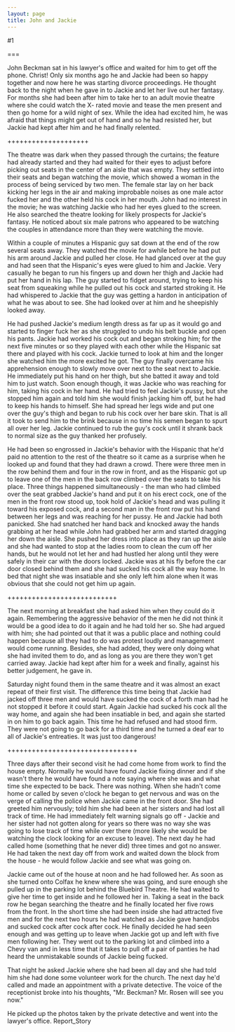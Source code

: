 ```yaml
---
layout: page
title: John and Jackie
---
```

#1 

===

John Beckman sat in his lawyer's office and waited for him to get off the phone. Christ! Only six months ago he and Jackie had been so happy together and now here he was starting divorce proceedings. He thought back to the night when he gave in to Jackie and let her live out her fantasy. For months she had been after him to take her to an adult movie theatre where she could watch the X- rated movie and tease the men present and then go home for a wild night of sex. While the idea had excited him, he was afraid that things might get out of hand and so he had resisted her, but Jackie had kept after him and he had finally relented. 

++++++++++++++++++++ 

The theatre was dark when they passed through the curtains; the feature had already started and they had waited for their eyes to adjust before picking out seats in the center of an aisle that was empty. They settled into their seats and began watching the movie, which showed a woman in the process of being serviced by two men. The female star lay on her back kicking her legs in the air and making improbable noises as one male actor fucked her and the other held his cock in her mouth. John had no interest in the movie; he was watching Jackie who had her eyes glued to the screen. He also searched the theatre looking for likely prospects for Jackie's fantasy. He noticed about six male patrons who appeared to be watching the couples in attendance more than they were watching the movie. 

Within a couple of minutes a Hispanic guy sat down at the end of the row several seats away. They watched the movie for awhile before he had put his arm around Jackie and pulled her close. He had glanced over at the guy and had seen that the Hispanic's eyes were glued to him and Jackie. Very casually he began to run his fingers up and down her thigh and Jackie had put her hand in his lap. The guy started to fidget around, trying to keep his seat from squeaking while he pulled out his cock and started stroking it. He had whispered to Jackie that the guy was getting a hardon in anticipation of what he was about to see. She had looked over at him and he sheepishly looked away. 

He had pushed Jackie's medium length dress as far up as it would go and started to finger fuck her as she struggled to undo his belt buckle and open his pants. Jackie had worked his cock out and began stroking him; for the next five minutes or so they played with each other while the Hispanic sat there and played with his cock. Jackie turned to look at him and the longer she watched him the more excited he got. The guy finally overcame his apprehension enough to slowly move over next to the seat next to Jackie. He immediately put his hand on her thigh, but she batted it away and told him to just watch. Soon enough though, it was Jackie who was reaching for him, taking his cock in her hand. He had tried to feel Jackie's pussy, but she stopped him again and told him she would finish jacking him off, but he had to keep his hands to himself. She had spread her legs wide and put one over the guy's thigh and began to rub his cock over her bare skin. That is all it took to send him to the brink because in no time his semen began to spurt all over her leg. Jackie continued to rub the guy's cock until it shrank back to normal size as the guy thanked her profusely. 

He had been so engrossed in Jackie's behavior with the Hispanic that he'd paid no attention to the rest of the theatre so it came as a surprise when he looked up and found that they had drawn a crowd. There were three men in the row behind them and four in the row in front, and as the Hispanic got up to leave one of the men in the back row climbed over the seats to take his place. Three things happened simultaneously - the man who had climbed over the seat grabbed Jackie's hand and put it on his erect cock, one of the men in the front row stood up, took hold of Jackie's head and was pulling it toward his exposed cock, and a second man in the front row put his hand between her legs and was reaching for her pussy. He and Jackie had both panicked. She had snatched her hand back and knocked away the hands grabbing at her head while John had grabbed her arm and started dragging her down the aisle. She pushed her dress into place as they ran up the aisle and she had wanted to stop at the ladies room to clean the cum off her hands, but he would not let her and had hustled her along until they were safely in their car with the doors locked. Jackie was at his fly before the car door closed behind them and she had sucked his cock all the way home. In bed that night she was insatiable and she only left him alone when it was obvious that she could not get him up again. 

+++++++++++++++++++++++++++ 

The next morning at breakfast she had asked him when they could do it again. Remembering the aggressive behavior of the men he did not think it would be a good idea to do it again and he had told her so. She had argued with him; she had pointed out that it was a public place and nothing could happen because all they had to do was protest loudly and management would come running. Besides, she had added, they were only doing what she had invited them to do, and as long as you are there they won't get carried away. Jackie had kept after him for a week and finally, against his better judgement, he gave in. 

Saturday night found them in the same theatre and it was almost an exact repeat of their first visit. The difference this time being that Jackie had jacked off three men and would have sucked the cock of a forth man had he not stopped it before it could start. Again Jackie had sucked his cock all the way home, and again she had been insatiable in bed, and again she started in on him to go back again. This time he had refused and had stood firm. They were not going to go back for a third time and he turned a deaf ear to all of Jackie's entreaties. It was just too dangerous! 

++++++++++++++++++++++++++++++++ 

Three days after their second visit he had come home from work to find the house empty. Normally he would have found Jackie fixing dinner and if she wasn't there he would have found a note saying where she was and what time she expected to be back. There was nothing. When she hadn't come home or called by seven o'clock he began to get nervous and was on the verge of calling the police when Jackie came in the front door. She had greeted him nervously; told him she had been at her sisters and had lost all track of time. He had immediately felt warning signals go off - Jackie and her sister had not gotten along for years so there was no way she was going to lose track of time while over there (more likely she would be watching the clock looking for an excuse to leave). The next day he had called home (something that he never did) three times and got no answer. He had taken the next day off from work and waited down the block from the house - he would follow Jackie and see what was going on. 

Jackie came out of the house at noon and he had followed her. As soon as she turned onto Colfax he knew where she was going, and sure enough she pulled up in the parking lot behind the Bluebird Theatre. He had waited to give her time to get inside and he followed her in. Taking a seat in the back row he began searching the theatre and he finally located her five rows from the front. In the short time she had been inside she had attracted five men and for the next two hours he had watched as Jackie gave handjobs and sucked cock after cock after cock. He finally decided he had seen enough and was getting up to leave when Jackie got up and left with five men following her. They went out to the parking lot and climbed into a Chevy van and in less time that it takes to pull off a pair of panties he had heard the unmistakable sounds of Jackie being fucked. 

That night he asked Jackie where she had been all day and she had told him she had done some volunteer work for the church. The next day he'd called and made an appointment with a private detective. The voice of the receptionist broke into his thoughts, "Mr. Beckman? Mr. Rosen will see you now." 

He picked up the photos taken by the private detective and went into the lawyer's office. Report_Story 
